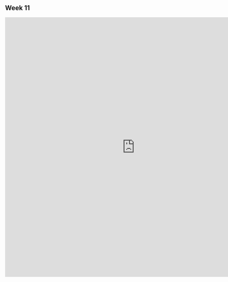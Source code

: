 ## Week 11

<iframe seamless  frameborder="0" src="https://public.tableau.com/views/Cultivosalternativosalasoja/Dashboard1?:language=es&amp;publish=yes&amp;:origin=viz_share_link&amp;:showVizHome=no&amp;:embed=yes&amp;:display_count=yes" width="850" height="850"></iframe>    